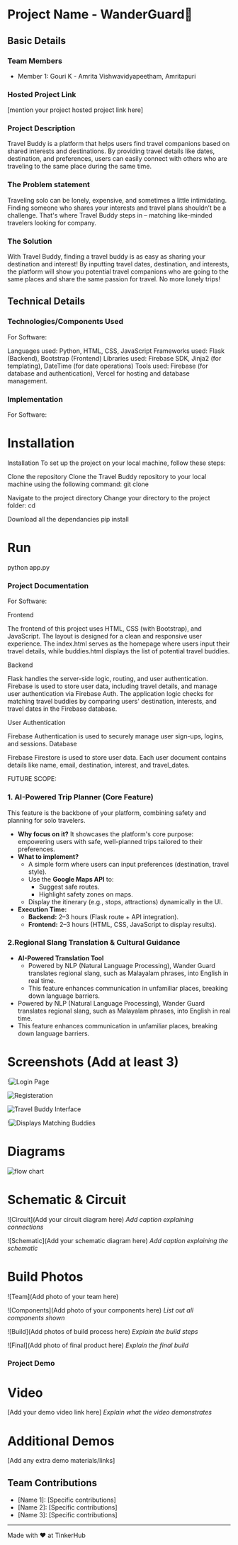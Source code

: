 # Project Name - WanderGuard🎯


## Basic Details

### Team Members
- Member 1: Gouri K - Amrita Vishwavidyapeetham, Amritapuri


### Hosted Project Link
[mention your project hosted project link here]

### Project Description
Travel Buddy is a platform that helps users find travel companions based on shared interests and destinations. By providing travel details like dates, destination, and preferences, users can easily connect with others who are traveling to the same place during the same time.

### The Problem statement
Traveling solo can be lonely, expensive, and sometimes a little intimidating. Finding someone who shares your interests and travel plans shouldn’t be a challenge. That's where Travel Buddy steps in – matching like-minded travelers looking for company.

### The Solution
With Travel Buddy, finding a travel buddy is as easy as sharing your destination and interest! By inputting travel dates, destination, and interests, the platform will show you potential travel companions who are going to the same places and share the same passion for travel. No more lonely trips!

## Technical Details
### Technologies/Components Used
For Software:

Languages used: Python, HTML, CSS, JavaScript
Frameworks used: Flask (Backend), Bootstrap (Frontend)
Libraries used: Firebase SDK, Jinja2 (for templating), DateTime (for date operations)
Tools used: Firebase (for database and authentication), Vercel for hosting and database management.

### Implementation
For Software:
# Installation
Installation
To set up the project on your local machine, follow these steps:

Clone the repository
Clone the Travel Buddy repository to your local machine using the following command:
git clone <repository-url>

Navigate to the project directory
Change your directory to the project folder:
cd <repository-address>

Download all the dependancies 
 pip install <Dependancies listed in requirements.txt>

# Run
python app.py

### Project Documentation
For Software:

Frontend

The frontend of this project uses HTML, CSS (with Bootstrap), and JavaScript. The layout is designed for a clean and responsive user experience.
The index.html serves as the homepage where users input their travel details, while buddies.html displays the list of potential travel buddies.

Backend

Flask handles the server-side logic, routing, and user authentication. Firebase is used to store user data, including travel details, and manage user authentication via Firebase Auth.
The application logic checks for matching travel buddies by comparing users' destination, interests, and travel dates in the Firebase database.

User Authentication

Firebase Authentication is used to securely manage user sign-ups, logins, and sessions.
Database

Firebase Firestore is used to store user data. Each user document contains details like name, email, destination, interest, and travel_dates.

FUTURE SCOPE:

### **1. AI-Powered Trip Planner (Core Feature)**

This feature is the backbone of your platform, combining safety and planning for solo travelers.

- **Why focus on it?** It showcases the platform's core purpose: empowering users with safe, well-planned trips tailored to their preferences.
- **What to implement?**
    - A simple form where users can input preferences (destination, travel style).
    - Use the **Google Maps API** to:
        - Suggest safe routes.
        - Highlight safety zones on maps.
    - Display the itinerary (e.g., stops, attractions) dynamically in the UI.
- **Execution Time:**
    - **Backend:** 2–3 hours (Flask route + API integration).
    - **Frontend:** 2–3 hours (HTML, CSS, JavaScript to display results).

### **2.Regional Slang Translation & Cultural Guidance**

- **AI-Powered Translation Tool**
    - Powered by NLP (Natural Language Processing), Wander Guard translates regional slang, such as Malayalam phrases, into English in real time.
    - This feature enhances communication in unfamiliar places, breaking down language barriers.
- Powered by NLP (Natural Language Processing), Wander Guard translates regional slang, such as Malayalam phrases, into English in real time.
- This feature enhances communication in unfamiliar places, breaking down language barriers.



# Screenshots (Add at least 3)
!![Login Page](assets/images/Screenshot%202025-01-26%20094657.png)

![Registeration](assets/images/Screenshot%202025-01-26%20101119.png)

![Travel Buddy Interface](assets/images/Screenshot%202025-01-26%20094802.png)

!![Displays Matching Buddies](assets/images/Screenshot%202025-01-26%20094815.png)

# Diagrams
![flow chart](assets/images/Screenshot%202025-01-26%20102110.png)

# Schematic & Circuit
![Circuit](Add your circuit diagram here)
*Add caption explaining connections*

![Schematic](Add your schematic diagram here)
*Add caption explaining the schematic*

# Build Photos
![Team](Add photo of your team here)


![Components](Add photo of your components here)
*List out all components shown*

![Build](Add photos of build process here)
*Explain the build steps*

![Final](Add photo of final product here)
*Explain the final build*

### Project Demo
# Video
[Add your demo video link here]
*Explain what the video demonstrates*

# Additional Demos
[Add any extra demo materials/links]

## Team Contributions
- [Name 1]: [Specific contributions]
- [Name 2]: [Specific contributions]
- [Name 3]: [Specific contributions]

---
Made with ❤️ at TinkerHub
